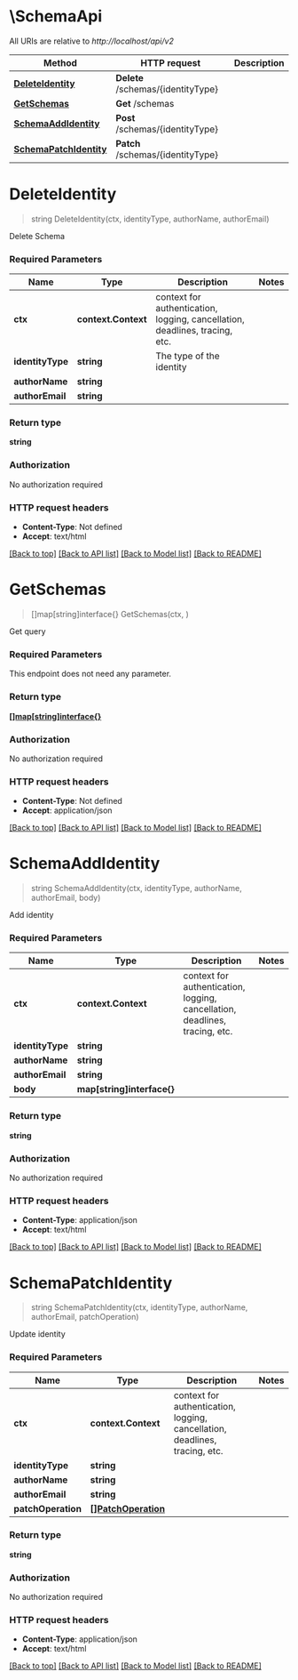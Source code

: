 # \SchemaApi

All URIs are relative to *http://localhost/api/v2*

Method | HTTP request | Description
------------- | ------------- | -------------
[**DeleteIdentity**](SchemaApi.md#DeleteIdentity) | **Delete** /schemas/{identityType} | 
[**GetSchemas**](SchemaApi.md#GetSchemas) | **Get** /schemas | 
[**SchemaAddIdentity**](SchemaApi.md#SchemaAddIdentity) | **Post** /schemas/{identityType} | 
[**SchemaPatchIdentity**](SchemaApi.md#SchemaPatchIdentity) | **Patch** /schemas/{identityType} | 


# **DeleteIdentity**
> string DeleteIdentity(ctx, identityType, authorName, authorEmail)


Delete Schema

### Required Parameters

Name | Type | Description  | Notes
------------- | ------------- | ------------- | -------------
 **ctx** | **context.Context** | context for authentication, logging, cancellation, deadlines, tracing, etc.
  **identityType** | **string**| The type of the identity | 
  **authorName** | **string**|  | 
  **authorEmail** | **string**|  | 

### Return type

**string**

### Authorization

No authorization required

### HTTP request headers

 - **Content-Type**: Not defined
 - **Accept**: text/html

[[Back to top]](#) [[Back to API list]](../README.md#documentation-for-api-endpoints) [[Back to Model list]](../README.md#documentation-for-models) [[Back to README]](../README.md)

# **GetSchemas**
> []map[string]interface{} GetSchemas(ctx, )


Get query

### Required Parameters
This endpoint does not need any parameter.

### Return type

[**[]map[string]interface{}**](map[string]interface{}.md)

### Authorization

No authorization required

### HTTP request headers

 - **Content-Type**: Not defined
 - **Accept**: application/json

[[Back to top]](#) [[Back to API list]](../README.md#documentation-for-api-endpoints) [[Back to Model list]](../README.md#documentation-for-models) [[Back to README]](../README.md)

# **SchemaAddIdentity**
> string SchemaAddIdentity(ctx, identityType, authorName, authorEmail, body)


Add identity

### Required Parameters

Name | Type | Description  | Notes
------------- | ------------- | ------------- | -------------
 **ctx** | **context.Context** | context for authentication, logging, cancellation, deadlines, tracing, etc.
  **identityType** | **string**|  | 
  **authorName** | **string**|  | 
  **authorEmail** | **string**|  | 
  **body** | **map[string]interface{}**|  | 

### Return type

**string**

### Authorization

No authorization required

### HTTP request headers

 - **Content-Type**: application/json
 - **Accept**: text/html

[[Back to top]](#) [[Back to API list]](../README.md#documentation-for-api-endpoints) [[Back to Model list]](../README.md#documentation-for-models) [[Back to README]](../README.md)

# **SchemaPatchIdentity**
> string SchemaPatchIdentity(ctx, identityType, authorName, authorEmail, patchOperation)


Update identity

### Required Parameters

Name | Type | Description  | Notes
------------- | ------------- | ------------- | -------------
 **ctx** | **context.Context** | context for authentication, logging, cancellation, deadlines, tracing, etc.
  **identityType** | **string**|  | 
  **authorName** | **string**|  | 
  **authorEmail** | **string**|  | 
  **patchOperation** | [**[]PatchOperation**](array.md)|  | 

### Return type

**string**

### Authorization

No authorization required

### HTTP request headers

 - **Content-Type**: application/json
 - **Accept**: text/html

[[Back to top]](#) [[Back to API list]](../README.md#documentation-for-api-endpoints) [[Back to Model list]](../README.md#documentation-for-models) [[Back to README]](../README.md)

